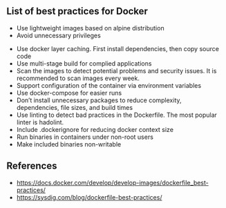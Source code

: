 ## List of best practices for Docker
* Use lightweight images based on alpine distribution
* Avoid unnecessary privileges
- Use docker layer caching. First install dependencies, then copy source code
- Use multi-stage build for complied applications
- Scan the images to detect potential problems and security issues. It is recommended to scan images every week.
- Support configuration of the container via environment variables
- Use docker-compose for easier runs
- Don’t install unnecessary packages to reduce complexity, dependencies, file sizes, and build times
- Use linting to detect bad practices in the Dockerfile. The most popular linter is hadolint.
- Include .dockerignore for reducing docker context size
- Run binaries in containers under non-root users
- Make included binaries non-writable

## References
- https://docs.docker.com/develop/develop-images/dockerfile_best-practices/
- https://sysdig.com/blog/dockerfile-best-practices/
